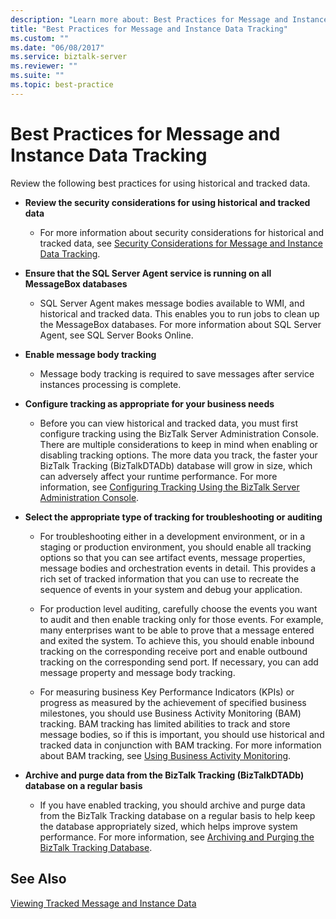 ```yaml
---
description: "Learn more about: Best Practices for Message and Instance Data Tracking"
title: "Best Practices for Message and Instance Data Tracking"
ms.custom: ""
ms.date: "06/08/2017"
ms.service: biztalk-server
ms.reviewer: ""
ms.suite: ""
ms.topic: best-practice
---
```

# Best Practices for Message and Instance Data Tracking
Review the following best practices for using historical and tracked data.  
  
-   **Review the security considerations for using historical and tracked data**  
  
    -   For more information about security considerations for historical and tracked data, see [Security Considerations for Message and Instance Data Tracking](../core/security-considerations-for-message-and-instance-data-tracking.md).  
  
-   **Ensure that the SQL Server Agent service is running on all MessageBox databases**  
  
    -   SQL Server Agent makes message bodies available to WMI, and historical and tracked data. This enables you to run jobs to clean up the MessageBox databases. For more information about SQL Server Agent, see SQL Server Books Online.  
  
-   **Enable message body tracking**  
  
    -   Message body tracking is required to save messages after service instances processing is complete.  
  
-   **Configure tracking as appropriate for your business needs**  
  
    -   Before you can view historical and tracked data, you must first configure tracking using the BizTalk Server Administration Console. There are multiple considerations to keep in mind when enabling or disabling tracking options. The more data you track, the faster your BizTalk Tracking (BizTalkDTADb) database will grow in size, which can adversely affect your runtime performance. For more information, see [Configuring Tracking Using the BizTalk Server Administration Console](managing-artifacts.md).  
  
-   **Select the appropriate type of tracking for troubleshooting or auditing**  
  
    -   For troubleshooting either in a development environment, or in a staging or production environment, you should enable all tracking options so that you can see artifact events, message properties, message bodies and orchestration events in detail. This provides a rich set of tracked information that you can use to recreate the sequence of events in your system and debug your application.  
  
    -   For production level auditing, carefully choose the events you want to audit and then enable tracking only for those events. For example, many enterprises want to be able to prove that a message entered and exited the system. To achieve this, you should enable inbound tracking on the corresponding receive port and enable outbound tracking on the corresponding send port. If necessary, you can add message property and message body tracking.  
  
    -   For measuring business Key Performance Indicators (KPIs) or progress as measured by the achievement of specified business milestones, you should use Business Activity Monitoring (BAM) tracking. BAM tracking has limited abilities to track and store message bodies, so if this is important, you should use historical and tracked data  in conjunction with BAM tracking. For more information about BAM tracking, see [Using Business Activity Monitoring](../core/using-business-activity-monitoring.md).  
  
-   **Archive and purge data from the BizTalk Tracking (BizTalkDTADb) database on a regular basis**  
  
    -   If you have enabled tracking, you should archive and purge data from the BizTalk Tracking database on a regular basis to help keep the database appropriately sized, which helps improve system performance. For more information, see [Archiving and Purging the BizTalk Tracking Database](../core/archiving-and-purging-the-biztalk-tracking-database.md).  
  
## See Also  
 [Viewing Tracked Message and Instance Data](../core/viewing-tracked-message-and-instance-data.md)

